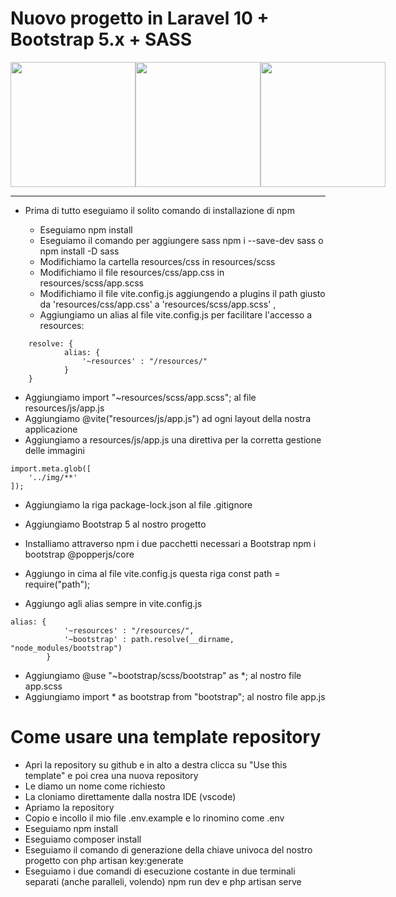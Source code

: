# Nuovo progetto in Laravel 10 + Bootstrap 5.x + SASS
<div style=display:flex>
<img src="https://www.geekandjob.com/uploads/wiki/106eb730f7c2e52c9e0eb4b2d7a649ce.svg" width="200">
<img src="https://upload.wikimedia.org/wikipedia/commons/thumb/b/b2/Bootstrap_logo.svg/800px-Bootstrap_logo.svg.png" width="200">
<img src="https://upload.wikimedia.org/wikipedia/commons/thumb/9/9a/Laravel.svg/1200px-Laravel.svg.png" width="200">
</div>

---

- Prima di tutto eseguiamo il solito comando di installazione di npm

    - Eseguiamo npm install
    - Eseguiamo il comando per aggiungere sass npm i --save-dev sass o npm install -D sass
    - Modifichiamo la cartella resources/css in resources/scss
    - Modifichiamo il file resources/css/app.css in resources/scss/app.scss
    - Modifichiamo il file vite.config.js aggiungendo a plugins il path giusto da 'resources/css/app.css' a 'resources/scss/app.scss' ,
    - Aggiungiamo un alias al file vite.config.js per facilitare l'accesso a resources:

```
    resolve: {
            alias: {
                '~resources' : "/resources/"
            }
    } 
```

- Aggiungiamo import "~resources/scss/app.scss"; al file resources/js/app.js
- Aggiungiamo @vite("resources/js/app.js") ad ogni layout della nostra      applicazione
- Aggiungiamo a resources/js/app.js una direttiva per la corretta gestione delle immagini

```
import.meta.glob([
    '../img/**'
]);
```

- Aggiungiamo la riga package-lock.json al file .gitignore

- Aggiungiamo Bootstrap 5 al nostro progetto
- Installiamo attraverso npm i due pacchetti necessari a Bootstrap npm i bootstrap @popperjs/core
- Aggiungo in cima al file vite.config.js questa riga const path = require("path");
- Aggiungo agli alias sempre in vite.config.js

```
alias: {
            '~resources' : "/resources/",
            '~bootstrap' : path.resolve(__dirname, "node_modules/bootstrap")
        }
```

- Aggiungiamo @use "~bootstrap/scss/bootstrap" as *; al nostro file app.scss
- Aggiungiamo import * as bootstrap from "bootstrap"; al nostro file app.js

# Come usare una template repository

- Apri la repository su github e in alto a destra clicca su "Use this template" e poi crea una nuova repository
- Le diamo un nome come richiesto
- La cloniamo direttamente dalla nostra IDE (vscode)
- Apriamo la repository
- Copio e incollo il mio file .env.example e lo rinomino come .env
- Eseguiamo npm install
- Eseguiamo composer install
- Eseguiamo il comando di generazione della chiave univoca del nostro progetto con php artisan key:generate
- Eseguiamo i due comandi di esecuzione costante in due terminali separati (anche paralleli, volendo) npm run dev e php artisan serve
